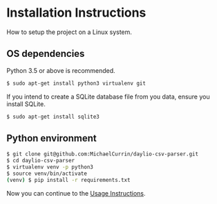 # Installation Instructions

How to setup the project on a Linux system.


## OS dependencies

Python 3.5 or above is recommended.

```bash
$ sudo apt-get install python3 virtualenv git
```

If you intend to create a SQLite database file from you data, ensure you install SQLite.

```bash
$ sudo apt-get install sqlite3
```


## Python environment

```bash
$ git clone git@github.com:MichaelCurrin/daylio-csv-parser.git
$ cd daylio-csv-parser
$ virtualenv venv -p python3
$ source venv/bin/activate
(venv) $ pip install -r requirements.txt
```

Now you can continue to the [Usage Instructions](usage.md).
